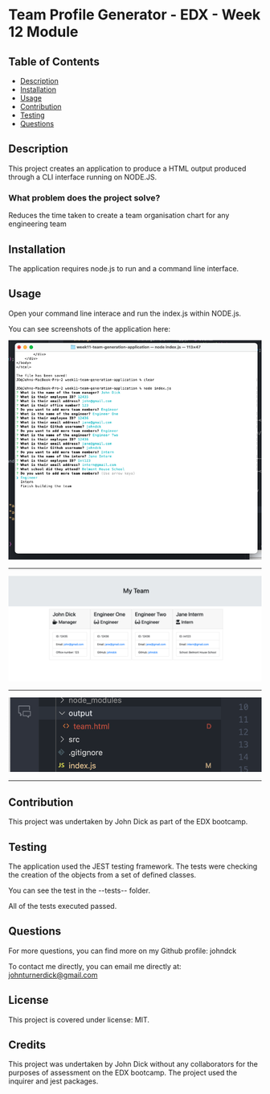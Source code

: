 # Team Profile Generator - EDX - Week 12 Module

## Table of Contents

- [Description](#Description)
- [Installation](#installation)
- [Usage](#Usage)
- [Contribution](#Contribution)
- [Testing](#Testing)
- [Questions](#Questions)

## Description

This project creates an application to produce a HTML output produced through a CLI interface running on NODE.JS.

### What problem does the project solve?

Reduces the time taken to create a team organisation chart for any engineering team

## Installation

The application requires node.js to run and a command line interface.

## Usage

Open your command line interace and run the index.js within NODE.js.

You can see screenshots of the application here:

![Question prompts in the CLI](./assets/questions%20output.png)

---

![File output](./assets/example%20output%20HTML%20file.png)

---

![The resulting HTML file created](./assets/evidence%20of%20html%20file%20creation.png)

---

## Contribution

This project was undertaken by John Dick as part of the EDX bootcamp.

## Testing

The application used the JEST testing framework. The tests were checking the creation of the objects from a set of defined classes.

You can see the test in the --tests-- folder.

All of the tests executed passed.

## Questions

For more questions, you can find more on my Github profile: johndck

To contact me directly, you can email me directly at: johnturnerdick@gmail.com

## **License**

This project is covered under license: MIT.

## Credits

This project was undertaken by John Dick without any collaborators for the purposes of assessment on the EDX bootcamp. The project used the inquirer and jest packages.
